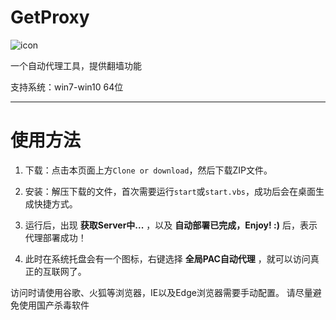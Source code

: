 # GetProxy

![icon](https://github.com/heeyongman/set_proxy/blob/master/favicon-mac.ico)

一个自动代理工具，提供翻墙功能

支持系统：win7-win10 64位

---

# 使用方法
1. 下载：点击本页面上方`Clone or download`，然后下载ZIP文件。

2. 安装：解压下载的文件，首次需要运行`start`或`start.vbs`，成功后会在桌面生成快捷方式。

3. 运行后，出现 **获取Server中...** ，以及 **自动部署已完成，Enjoy! :)** 后，表示代理部署成功！

4. 此时在系统托盘会有一个图标，右键选择 **全局PAC自动代理** ，就可以访问真正的互联网了。

访问时请使用谷歌、火狐等浏览器，IE以及Edge浏览器需要手动配置。
请尽量避免使用国产杀毒软件
